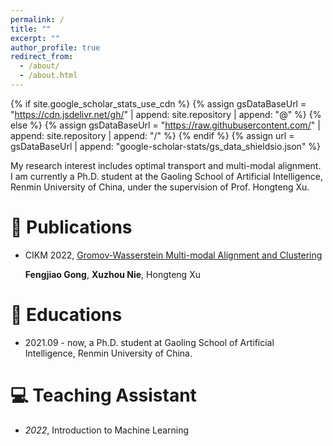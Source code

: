 ```yaml
---
permalink: /
title: ""
excerpt: ""
author_profile: true
redirect_from: 
  - /about/
  - /about.html
---
```


{% if site.google_scholar_stats_use_cdn %}
{% assign gsDataBaseUrl = "https://cdn.jsdelivr.net/gh/" | append: site.repository | append: "@" %}
{% else %}
{% assign gsDataBaseUrl = "https://raw.githubusercontent.com/" | append: site.repository | append: "/" %}
{% endif %}
{% assign url = gsDataBaseUrl | append: "google-scholar-stats/gs_data_shieldsio.json" %}

<span class='anchor' id='about-me'></span>



My research interest includes optimal transport and multi-modal alignment. I am currently   a Ph.D. student at the Gaoling School of Artificial Intelligence, Renmin University of China, under the supervision of Prof. Hongteng Xu. 



# 📝 Publications 

- CIKM 2022, [Gromov-Wasserstein Multi-modal Alignment and Clustering]([https://dl.acm.org/doi/abs/10.1145/3511808.3557339])

  **Fengjiao Gong**, **Xuzhou Nie**, Hongteng Xu



# 📖 Educations
- 2021.09 - now,  a Ph.D. student at Gaoling School of Artificial Intelligence, Renmin University of China. 


# 💻 Teaching Assistant
- *2022*, Introduction to Machine Learning
